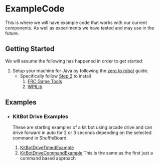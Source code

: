 # ExampleCode

This is where we will have example code that works with our current components. As well as experiments we have tested and may use in the future.

## Getting Started

We will assume the following has happened in order to get started:

1. Setup your machine for Java by following the [zero to robot](https://docs.wpilib.org/en/stable/docs/zero-to-robot/introduction.html) guide.
   - Specifically follow [Step 2](https://docs.wpilib.org/en/stable/docs/zero-to-robot/step-2/index.html) to install
     1. [FRC Game Tools](https://docs.wpilib.org/en/stable/docs/zero-to-robot/step-2/frc-game-tools.html)
     2. [WPILib](https://docs.wpilib.org/en/stable/docs/zero-to-robot/step-2/wpilib-setup.html)

## Examples

- ### KitBot Drive Examples
  These are starting examples of a kit bot using arcade drive and can drive forward in auto for 2 or 3 seconds depending on the selected command in ShuffleBoard.

    1.  [KitBotDriveTimedExample](KitBotDriveTimedExample/README.md)
    2.  [KitBotDriveCommandExample](KitBotDriveCommandExample) This is the same as the first just a command based approach
